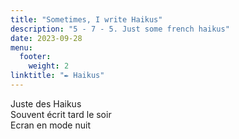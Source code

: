 ```yaml
---
title: "Sometimes, I write Haikus"
description: "5 - 7 - 5. Just some french haikus"
date: 2023-09-28
menu:
  footer:
    weight: 2
linktitle: "✒️ Haikus"
---
```


Juste des Haikus  
Souvent écrit tard le soir  
Ecran en mode nuit  

